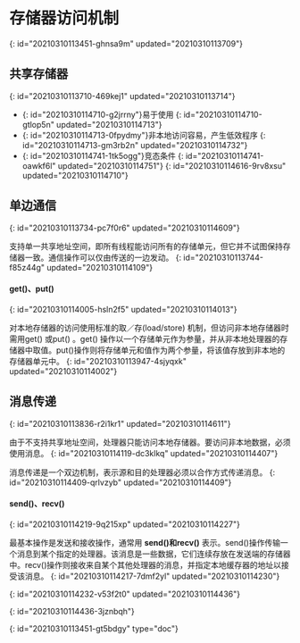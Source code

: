# 存储器访问机制
{: id="20210310113451-ghnsa9m" updated="20210310113709"}

## 共享存储器
{: id="20210310113710-469kej1" updated="20210310113714"}

- {: id="20210310114710-g2jrrny"}易于使用
  {: id="20210310114710-gtlop5n" updated="20210310114713"}
- {: id="20210310114713-0fpydmy"}非本地访问容易，产生低效程序
  {: id="20210310114713-gm3rb2n" updated="20210310114732"}
- {: id="20210310114741-1tk5ogg"}竞态条件
  {: id="20210310114741-oawkf6l" updated="20210310114751"}
{: id="20210310114616-9rv8xsu" updated="20210310114710"}

## 单边通信
{: id="20210310113734-pc7f0r6" updated="20210310114609"}

支持单一共享地址空间，即所有线程能访问所有的存储单元，但它并不试图保持存储器一致。通信操作可以仅由传送的一边发动。
{: id="20210310113744-f85z44g" updated="20210310114109"}

#### get()、put()
{: id="20210310114005-hsln2f5" updated="20210310114013"}

对本地存储器的访问使用标准的取／存(load/store) 机制，但访问非本地存储器时需用get() 或put() 。get() 操作以一个存储单元作为参量，并从非本地处理器的存储器中取值。put()操作则将存储单元和值作为两个参量，将该值存放到非本地的存储器单元中。
{: id="20210310113947-4sjyqxk" updated="20210310114002"}

## 消息传递
{: id="20210310113836-r2i1kr1" updated="20210310114611"}

由于不支持共享地址空间，处理器只能访问本地存储器。要访问非本地数据，必须使用消息。
{: id="20210310114119-dc3klkq" updated="20210310114407"}

消息传递是一个双边机制，表示源和目的处理器必须以合作方式传递消息。
{: id="20210310114409-qrlvzyb" updated="20210310114409"}

#### send()、recv()
{: id="20210310114219-9q215xp" updated="20210310114227"}

最基本操作是发送和接收操作，通常用 **send()和recv()** 表示。send()操作传输一个消息到某个指定的处理器。该消息是一些数据，它们连续存放在发送端的存储器中。recv()操作则接收来自某个其他处理器的消息，并指定本地缓存器的地址以接受该消息。
{: id="20210310114217-7dmf2yl" updated="20210310114230"}

{: id="20210310114232-v53f2t0" updated="20210310114436"}

{: id="20210310114436-3jznbqh"}


{: id="20210310113451-gt5bdgy" type="doc"}
